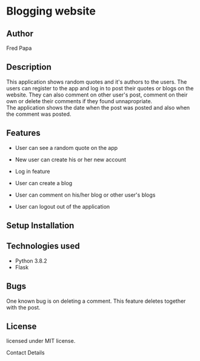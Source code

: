 # Blogging website

## Author

Fred Papa
## Description

This application shows random quotes and it's authors to the users. The users can register to the app and log in to post their quotes or blogs on the website. They can also comment on other user's post, comment on their own or delete their comments if they found unnapropriate.   
The application shows the date when the post was posted and also when the comment was posted.

## Features

- User can see a random quote on the app

- New user can create his or her new account

- Log in feature

- User can create a blog

- User can comment on his/her blog or other user's blogs

- User can logout out of the application


## Setup Installation



## Technologies used

- Python 3.8.2
- Flask

## Bugs

One known bug is on deleting a comment. This feature deletes together with the post.


## License

licensed under MIT license.

Contact Details

